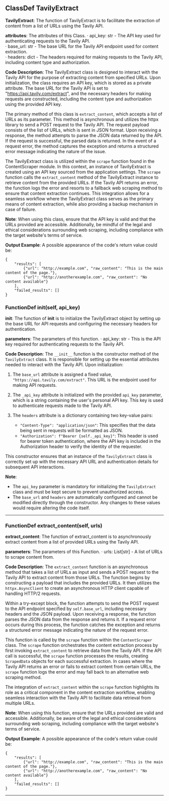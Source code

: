 ## ClassDef TavilyExtract
**TavilyExtract**: The function of TavilyExtract is to facilitate the extraction of content from a list of URLs using the Tavily API.

**attributes**: The attributes of this Class.
· api_key: str - The API key used for authenticating requests to the Tavily API.  
· base_url: str - The base URL for the Tavily API endpoint used for content extraction.  
· headers: dict - The headers required for making requests to the Tavily API, including content type and authorization.

**Code Description**: The TavilyExtract class is designed to interact with the Tavily API for the purpose of extracting content from specified URLs. Upon initialization, the class requires an API key, which is stored as a private attribute. The base URL for the Tavily API is set to "https://api.tavily.com/extract", and the necessary headers for making requests are constructed, including the content type and authorization using the provided API key.

The primary method of this class is `extract_content`, which accepts a list of URLs as its parameter. This method is asynchronous and utilizes the httpx library to send a POST request to the Tavily API. The request payload consists of the list of URLs, which is sent in JSON format. Upon receiving a response, the method attempts to parse the JSON data returned by the API. If the request is successful, the parsed data is returned. In the event of a request error, the method captures the exception and returns a structured error message indicating the nature of the issue.

The TavilyExtract class is utilized within the `scrape` function found in the ContentScraper module. In this context, an instance of TavilyExtract is created using an API key sourced from the application settings. The `scrape` function calls the `extract_content` method of the TavilyExtract instance to retrieve content from the provided URLs. If the Tavily API returns an error, the function logs the error and resorts to a fallback web scraping method to ensure that content extraction continues. This integration allows for a seamless workflow where the TavilyExtract class serves as the primary means of content extraction, while also providing a backup mechanism in case of failure.

**Note**: When using this class, ensure that the API key is valid and that the URLs provided are accessible. Additionally, be mindful of the legal and ethical considerations surrounding web scraping, including compliance with the target website's terms of service.

**Output Example**: A possible appearance of the code's return value could be:
```
{
    "results": [
        {"url": "http://example.com", "raw_content": "This is the main content of the page."},
        {"url": "http://anotherexample.com", "raw_content": "No content available"}
    ],
    "failed_results": []
}
```
### FunctionDef __init__(self, api_key)
**__init__**: The function of __init__ is to initialize the TavilyExtract object by setting up the base URL for API requests and configuring the necessary headers for authentication.

**parameters**: The parameters of this function.
· api_key: str - This is the API key required for authenticating requests to the Tavily API.

**Code Description**: 
The `__init__` function is the constructor method of the `TavilyExtract` class. It is responsible for setting up the essential attributes needed to interact with the Tavily API. Upon initialization:

1. The `base_url` attribute is assigned a fixed value, `"https://api.tavily.com/extract"`. This URL is the endpoint used for making API requests.
  
2. The `_api_key` attribute is initialized with the provided `api_key` parameter, which is a string containing the user's personal API key. This key is used to authenticate requests made to the Tavily API.

3. The `headers` attribute is a dictionary containing two key-value pairs:
   - `"Content-Type": "application/json"`: This specifies that the data being sent in requests will be formatted as JSON.
   - `"Authorization": f"Bearer {self._api_key}"`: This header is used for bearer token authentication, where the API key is included in the Authorization header to verify the identity of the requester.

This constructor ensures that an instance of the `TavilyExtract` class is correctly set up with the necessary API URL and authentication details for subsequent API interactions.

**Note**: 
- The `api_key` parameter is mandatory for initializing the `TavilyExtract` class and must be kept secure to prevent unauthorized access.
- The `base_url` and `headers` are automatically configured and cannot be modified directly through the constructor. Any changes to these values would require altering the code itself.
***
### FunctionDef extract_content(self, urls)
**extract_content**: The function of extract_content is to asynchronously extract content from a list of provided URLs using the Tavily API.

**parameters**: The parameters of this Function.
· urls: List[str] - A list of URLs to scrape content from.

**Code Description**: The `extract_content` function is an asynchronous method that takes a list of URLs as input and sends a POST request to the Tavily API to extract content from those URLs. The function begins by constructing a payload that includes the provided URLs. It then utilizes the `httpx.AsyncClient` to create an asynchronous HTTP client capable of handling HTTP/2 requests.

Within a try-except block, the function attempts to send the POST request to the API endpoint specified by `self.base_url`, including necessary headers and the JSON payload. Upon receiving a response, the function parses the JSON data from the response and returns it. If a request error occurs during this process, the function catches the exception and returns a structured error message indicating the nature of the request error.

This function is called by the `scrape` function within the `ContentScraper` class. The `scrape` function orchestrates the content extraction process by first invoking `extract_content` to retrieve data from the Tavily API. If the API call is successful, the `scrape` function processes the results, creating `ScrapedData` objects for each successful extraction. In cases where the Tavily API returns an error or fails to extract content from certain URLs, the `scrape` function logs the error and may fall back to an alternative web scraping method.

The integration of `extract_content` within the `scrape` function highlights its role as a critical component in the content extraction workflow, enabling seamless interaction with the Tavily API to facilitate data retrieval from multiple URLs.

**Note**: When using this function, ensure that the URLs provided are valid and accessible. Additionally, be aware of the legal and ethical considerations surrounding web scraping, including compliance with the target website's terms of service.

**Output Example**: A possible appearance of the code's return value could be:
```
{
    "results": [
        {"url": "http://example.com", "raw_content": "This is the main content of the page."},
        {"url": "http://anotherexample.com", "raw_content": "No content available"}
    ],
    "failed_results": []
}
```
***

